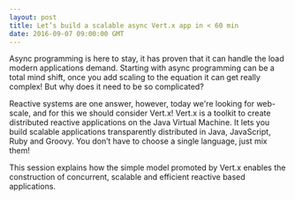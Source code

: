 ```yaml
---
layout: post
title: Let’s build a scalable async Vert.x app in < 60 min
date: 2016-09-07 09:00:00 GMT
---
```


Async programming is here to stay, it has proven that it can handle the load modern applications demand. Starting with async programming can be a total mind shift, once you add scaling to the equation it can get really complex! But why does it need to be so complicated?

Reactive systems are one answer, however, today we're looking for web-scale, and for this we should consider Vert.x! Vert.x is a toolkit to create distributed reactive applications on the Java Virtual Machine. It lets you build scalable applications transparently distributed in Java, JavaScript, Ruby and Groovy. You don’t have to choose a single language, just mix them!

This session explains how the simple model promoted by Vert.x enables the construction of concurrent, scalable and efficient reactive based applications.

<amp-vimeo data-videoid="181905280" layout="responsive" width="480" height="270"></amp-vimeo>

